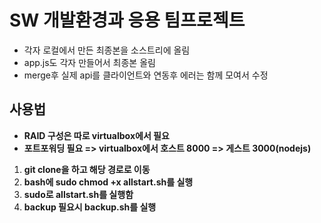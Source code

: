 # SW 개발환경과 응용 팀프로젝트
* 각자 로컬에서 만든 최종본을 소스트리에 올림
* app.js도 각자 만들어서 최종본 올림
* merge후 실제 api를 클라이언트와 연동후 에러는 함께 모여서 수정

## 사용법
* **RAID 구성은 따로 virtualbox에서 필요**
* **포트포워딩 필요 => virtualbox에서 호스트 8000 => 게스트 3000(nodejs)**

1. **git clone을 하고 해당 경로로 이동**
2. **bash에 sudo chmod +x allstart.sh를 실행**
3. **sudo로 allstart.sh를 실행함**
4. **backup 필요시 backup.sh를 실행**
